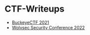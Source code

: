 # CTF-Writeups

- [BuckeyeCTF 2021](buckeye-2021/README.md)
- [Wolvsec Security Conference 2022](wolvseccon-2022/README.md)
